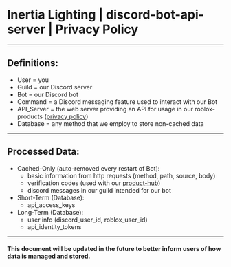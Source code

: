 # Inertia Lighting | discord-bot-api-server | Privacy Policy

---

## Definitions:
- User = you
- Guild = our Discord server
- Bot = our Discord bot
- Command = a Discord messaging feature used to interact with our Bot
- API_Server = the web server providing an API for usage in our roblox-products ([privacy policy](../roblox-products/README.md))
- Database = any method that we employ to store non-cached data

---

## Processed Data:
- Cached-Only (auto-removed every restart of Bot):
  - basic information from http requests (method, path, source, body)
  - verification codes (used with our [product-hub](../roblox-product-hub/README.md))
  - discord messages in our guild intended for our bot
- Short-Term (Database):
  - api_access_keys
- Long-Term (Database):
  - user info (discord_user_id, roblox_user_id)
  - api_identity_tokens

---

#### This document will be updated in the future to better inform users of how data is managed and stored.
